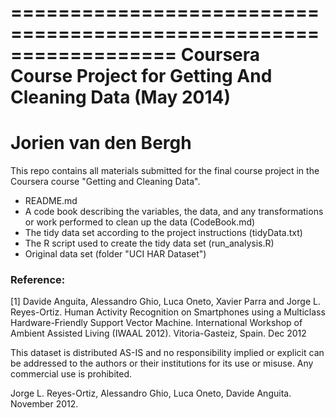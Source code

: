 ==================================================================
Coursera Course Project for Getting And Cleaning Data (May 2014)
==================================================================
Jorien van den Bergh
==================================================================

This repo contains all materials submitted for the final course project in the Coursera course "Getting and Cleaning Data".

* README.md
* A code book describing the variables, the data, and any transformations or work performed to clean up the data (CodeBook.md)
* The tidy data set according to the project instructions (tidyData.txt)
* The R script used to create the tidy data set (run_analysis.R)
* Original data set (folder "UCI HAR Dataset")



### Reference:
[1] Davide Anguita, Alessandro Ghio, Luca Oneto, Xavier Parra and Jorge L. Reyes-Ortiz. Human Activity Recognition on Smartphones using a Multiclass Hardware-Friendly Support Vector Machine. International Workshop of Ambient Assisted Living (IWAAL 2012). Vitoria-Gasteiz, Spain. Dec 2012

This dataset is distributed AS-IS and no responsibility implied or explicit can be addressed to the authors or their institutions for its use or misuse. Any commercial use is prohibited.

Jorge L. Reyes-Ortiz, Alessandro Ghio, Luca Oneto, Davide Anguita. November 2012.

